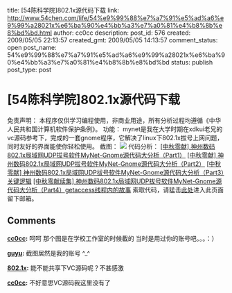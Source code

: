 title: [54陈科学院]802.1x源代码下载
link: http://www.54chen.com/life/54%e9%99%88%e7%a7%91%e5%ad%a6%e9%99%a28021x%e6%ba%90%e4%bb%a3%e7%a0%81%e4%b8%8b%e8%bd%bd.html
author: cc0cc
description: 
post_id: 576
created: 2009/05/05 22:13:57
created_gmt: 2009/05/05 14:13:57
comment_status: open
post_name: 54%e9%99%88%e7%a7%91%e5%ad%a6%e9%99%a28021x%e6%ba%90%e4%bb%a3%e7%a0%81%e4%b8%8b%e8%bd%bd
status: publish
post_type: post

# [54陈科学院]802.1x源代码下载

免责声明： 本程序仅供学习编程使用，非商业用途，所有分析过程均遵循《中华人民共和国计算机软件保护条例》。 功能： mynet是我在大学时期在xdkui老兄的vc源码参考下，完成的一套gnome程序，它解决了linux下802.1x拔号上网问题，同时友好的界面能使你轻松使用。 截图： ![](/wp-content/uploads/2009/05/2.gif) 代码分析： [[中秋零献] 神州数码802.1x局域网UDP拔号软件MyNet-Gnome源代码大分析（Part1）](http://www.54chen.com/c/65) [[中秋零献] 神州数码802.1x局域网UDP拔号软件MyNet-Gnome源代码大分析（Part2）](http://www.54chen.com/c/69) [[中秋零献] 神州数码802.1x局域网UDP拔号软件MyNet-Gnome源代码大分析（Part3）关键逻辑](http://www.54chen.com/c/71) [[中秋零献续集] 神州数码802.1x局域网UDP拔号软件MyNet-Gnome源代码大分析（Part4）getaccess线程内的故事](http://www.54chen.com/c/73) 索取代码，请猛击[此处](http://www.54chen.com/8021x)进入此页面留下邮箱。

## Comments

**[cc0cc](#3761 "2009-05-06 19:00:55"):** 呵呵 那个图是在学校工作室的时候截的 当时是用过你的账号吧。。。：）

**[guyu](#3708 "2009-05-06 08:25:34"):** 截图居然是我的账号 ^_^

**[802.1x](#11880 "2009-09-22 15:22:04"):** 能不能共享下VC源码呢？不甚感激

**[cc0cc](#11885 "2009-09-23 21:29:54"):** 不好意思VC源码我这里没有了

